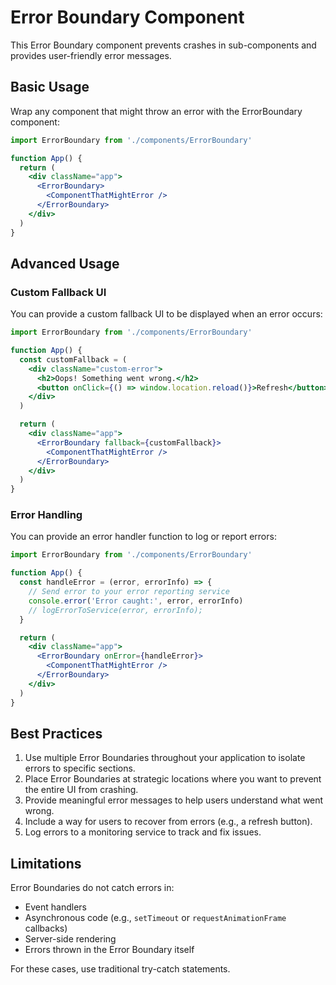 # Error Boundary Component

This Error Boundary component prevents crashes in sub-components and provides user-friendly error messages.

## Basic Usage

Wrap any component that might throw an error with the ErrorBoundary component:

```jsx
import ErrorBoundary from './components/ErrorBoundary'

function App() {
  return (
    <div className="app">
      <ErrorBoundary>
        <ComponentThatMightError />
      </ErrorBoundary>
    </div>
  )
}
```

## Advanced Usage

### Custom Fallback UI

You can provide a custom fallback UI to be displayed when an error occurs:

```jsx
import ErrorBoundary from './components/ErrorBoundary'

function App() {
  const customFallback = (
    <div className="custom-error">
      <h2>Oops! Something went wrong.</h2>
      <button onClick={() => window.location.reload()}>Refresh</button>
    </div>
  )

  return (
    <div className="app">
      <ErrorBoundary fallback={customFallback}>
        <ComponentThatMightError />
      </ErrorBoundary>
    </div>
  )
}
```

### Error Handling

You can provide an error handler function to log or report errors:

```jsx
import ErrorBoundary from './components/ErrorBoundary'

function App() {
  const handleError = (error, errorInfo) => {
    // Send error to your error reporting service
    console.error('Error caught:', error, errorInfo)
    // logErrorToService(error, errorInfo);
  }

  return (
    <div className="app">
      <ErrorBoundary onError={handleError}>
        <ComponentThatMightError />
      </ErrorBoundary>
    </div>
  )
}
```

## Best Practices

1. Use multiple Error Boundaries throughout your application to isolate errors to specific sections.
2. Place Error Boundaries at strategic locations where you want to prevent the entire UI from crashing.
3. Provide meaningful error messages to help users understand what went wrong.
4. Include a way for users to recover from errors (e.g., a refresh button).
5. Log errors to a monitoring service to track and fix issues.

## Limitations

Error Boundaries do not catch errors in:

- Event handlers
- Asynchronous code (e.g., `setTimeout` or `requestAnimationFrame` callbacks)
- Server-side rendering
- Errors thrown in the Error Boundary itself

For these cases, use traditional try-catch statements.
